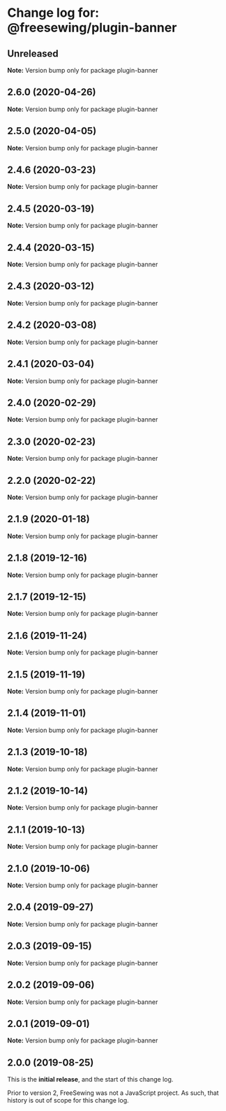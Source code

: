 # Change log for: @freesewing/plugin-banner

## Unreleased

**Note:** Version bump only for package plugin-banner

## 2.6.0 (2020-04-26)

**Note:** Version bump only for package plugin-banner

## 2.5.0 (2020-04-05)

**Note:** Version bump only for package plugin-banner

## 2.4.6 (2020-03-23)

**Note:** Version bump only for package plugin-banner

## 2.4.5 (2020-03-19)

**Note:** Version bump only for package plugin-banner

## 2.4.4 (2020-03-15)

**Note:** Version bump only for package plugin-banner

## 2.4.3 (2020-03-12)

**Note:** Version bump only for package plugin-banner

## 2.4.2 (2020-03-08)

**Note:** Version bump only for package plugin-banner

## 2.4.1 (2020-03-04)

**Note:** Version bump only for package plugin-banner

## 2.4.0 (2020-02-29)

**Note:** Version bump only for package plugin-banner

## 2.3.0 (2020-02-23)

**Note:** Version bump only for package plugin-banner

## 2.2.0 (2020-02-22)

**Note:** Version bump only for package plugin-banner

## 2.1.9 (2020-01-18)

**Note:** Version bump only for package plugin-banner

## 2.1.8 (2019-12-16)

**Note:** Version bump only for package plugin-banner

## 2.1.7 (2019-12-15)

**Note:** Version bump only for package plugin-banner

## 2.1.6 (2019-11-24)

**Note:** Version bump only for package plugin-banner

## 2.1.5 (2019-11-19)

**Note:** Version bump only for package plugin-banner

## 2.1.4 (2019-11-01)

**Note:** Version bump only for package plugin-banner

## 2.1.3 (2019-10-18)

**Note:** Version bump only for package plugin-banner

## 2.1.2 (2019-10-14)

**Note:** Version bump only for package plugin-banner

## 2.1.1 (2019-10-13)

**Note:** Version bump only for package plugin-banner

## 2.1.0 (2019-10-06)

**Note:** Version bump only for package plugin-banner

## 2.0.4 (2019-09-27)

**Note:** Version bump only for package plugin-banner

## 2.0.3 (2019-09-15)

**Note:** Version bump only for package plugin-banner

## 2.0.2 (2019-09-06)

**Note:** Version bump only for package plugin-banner

## 2.0.1 (2019-09-01)

**Note:** Version bump only for package plugin-banner

## 2.0.0 (2019-08-25)

This is the **initial release**, and the start of this change log.

Prior to version 2, FreeSewing was not a JavaScript project.
As such, that history is out of scope for this change log.
